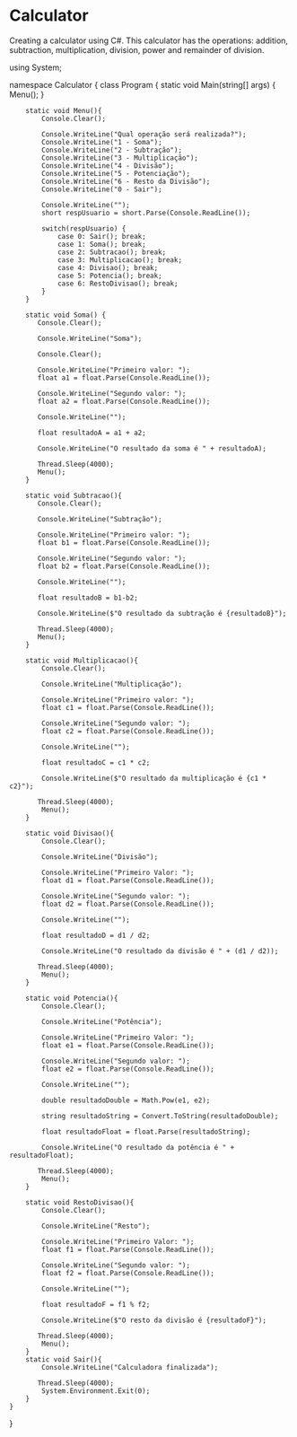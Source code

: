 # Calculator
Creating a calculator using C#.
This calculator has the operations: addition, subtraction, multiplication, division, power and remainder of division.

using System;

namespace Calculator 
{
    class Program 
    {
        static void Main(string[] args)
        {           
            Menu();
        }
        
        static void Menu(){
            Console.Clear();
           
            Console.WriteLine("Qual operação será realizada?");
            Console.WriteLine("1 - Soma");
            Console.WriteLine("2 - Subtração");
            Console.WriteLine("3 - Multiplicação");
            Console.WriteLine("4 - Divisão");
            Console.WriteLine("5 - Potenciação");
            Console.WriteLine("6 - Resto da Divisão");
            Console.WriteLine("0 - Sair");

            Console.WriteLine("");
            short respUsuario = short.Parse(Console.ReadLine());

            switch(respUsuario) {
                case 0: Sair(); break; 
                case 1: Soma(); break;
                case 2: Subtracao(); break;
                case 3: Multiplicacao(); break;
                case 4: Divisao(); break;
                case 5: Potencia(); break;
                case 6: RestoDivisao(); break;
            }
        }

        static void Soma() {
           Console.Clear();     
            
           Console.WriteLine("Soma");

           Console.Clear(); 

           Console.WriteLine("Primeiro valor: ");
           float a1 = float.Parse(Console.ReadLine()); 

           Console.WriteLine("Segundo valor: ");
           float a2 = float.Parse(Console.ReadLine());

           Console.WriteLine("");

           float resultadoA = a1 + a2; 

           Console.WriteLine("O resultado da soma é " + resultadoA); 

           Thread.Sleep(4000);
           Menu();
        }

        static void Subtracao(){
           Console.Clear();

           Console.WriteLine("Subtração");

           Console.WriteLine("Primeiro valor: ");
           float b1 = float.Parse(Console.ReadLine()); 

           Console.WriteLine("Segundo valor: ");
           float b2 = float.Parse(Console.ReadLine());

           Console.WriteLine("");

           float resultadoB = b1-b2;

           Console.WriteLine($"O resultado da subtração é {resultadoB}");

           Thread.Sleep(4000);
           Menu();
        }

        static void Multiplicacao(){
            Console.Clear();

            Console.WriteLine("Multiplicação");

            Console.WriteLine("Primeiro valor: ");
            float c1 = float.Parse(Console.ReadLine()); 

            Console.WriteLine("Segundo valor: ");
            float c2 = float.Parse(Console.ReadLine());

            Console.WriteLine("");

            float resultadoC = c1 * c2;

            Console.WriteLine($"O resultado da multiplicação é {c1 * c2}");

           Thread.Sleep(4000);
            Menu();
        }

        static void Divisao(){
            Console.Clear();

            Console.WriteLine("Divisão");

            Console.WriteLine("Primeiro Valor: ");
            float d1 = float.Parse(Console.ReadLine());

            Console.WriteLine("Segundo valor: ");
            float d2 = float.Parse(Console.ReadLine());

            Console.WriteLine("");

            float resultadoD = d1 / d2;

            Console.WriteLine("O resultado da divisão é " + (d1 / d2));

           Thread.Sleep(4000);
            Menu();
        }

        static void Potencia(){
            Console.Clear();

            Console.WriteLine("Potência");

            Console.WriteLine("Primeiro Valor: ");
            float e1 = float.Parse(Console.ReadLine());

            Console.WriteLine("Segundo valor: ");
            float e2 = float.Parse(Console.ReadLine());

            Console.WriteLine("");

            double resultadoDouble = Math.Pow(e1, e2);

            string resultadoString = Convert.ToString(resultadoDouble);

            float resultadoFloat = float.Parse(resultadoString);

            Console.WriteLine("O resultado da potência é " + resultadoFloat);

           Thread.Sleep(4000);
            Menu();
        }

        static void RestoDivisao(){
            Console.Clear();

            Console.WriteLine("Resto");

            Console.WriteLine("Primeiro Valor: ");
            float f1 = float.Parse(Console.ReadLine());

            Console.WriteLine("Segundo valor: ");
            float f2 = float.Parse(Console.ReadLine());

            Console.WriteLine("");

            float resultadoF = f1 % f2;

            Console.WriteLine($"O resto da divisão é {resultadoF}");

           Thread.Sleep(4000);
            Menu();
        }
        static void Sair(){
            Console.WriteLine("Calculadora finalizada");

           Thread.Sleep(4000);
            System.Environment.Exit(0);
        }
    }
}


